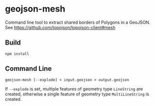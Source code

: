 # geojson-mesh

Command line tool to extract shared borders of Polygons in a GeoJSON. See https://github.com/topojson/topojson-client#mesh

## Build

    npm install

## Command Line

    geojson-mesh [--explode] < input.geojson > output.geojson

If `--explode` is set, multiple features of geometry type `LineString` are created, otherwise a single feature of geometry type `MultiLineString` is created.
